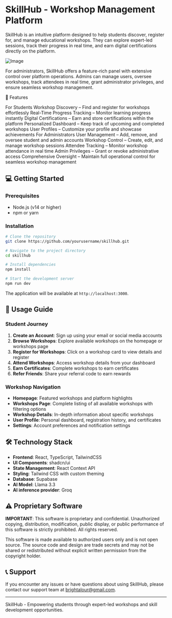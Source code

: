 # SkillHub - Workshop Management Platform

SkillHub is an intuitive platform designed to help students discover, register for, and manage educational workshops. They can explore expert-led sessions, track their progress in real time, and earn digital certifications directly on the platform.

![Image](https://github.com/user-attachments/assets/f6fd12a1-fc37-4878-8c03-e8c7bdce228b)

For administrators, SkillHub offers a feature-rich panel with extensive control over platform operations. Admins can manage users, oversee workshops, track attendees in real time, grant administrator privileges, and ensure seamless workshop management.


🚀 Features

For Students
Workshop Discovery – Find and register for workshops effortlessly
Real-Time Progress Tracking – Monitor learning progress instantly
Digital Certifications – Earn and store certifications within the platform
Personalized Dashboard – Keep track of upcoming and completed workshops
User Profiles – Customize your profile and showcase achievements
For Administrators
User Management – Add, remove, and oversee student and admin accounts
Workshop Control – Create, edit, and manage workshop sessions
Attendee Tracking – Monitor workshop attendance in real time
Admin Privileges – Grant or revoke administrative access
Comprehensive Oversight – Maintain full operational control for seamless workshop management

## 💻 Getting Started

### Prerequisites
- Node.js (v14 or higher)
- npm or yarn

### Installation
```bash
# Clone the repository
git clone https://github.com/yourusername/skillhub.git

# Navigate to the project directory
cd skillhub

# Install dependencies
npm install

# Start the development server
npm run dev
```

The application will be available at `http://localhost:3000`.

## 🔧 Usage Guide

### Student Journey

1. **Create an Account**: Sign up using your email or social media accounts
2. **Browse Workshops**: Explore available workshops on the homepage or workshops page
3. **Register for Workshops**: Click on a workshop card to view details and register
4. **Attend Workshops**: Access workshop details from your dashboard
5. **Earn Certificates**: Complete workshops to earn certificates
6. **Refer Friends**: Share your referral code to earn rewards

### Workshop Navigation

- **Homepage**: Featured workshops and platform highlights
- **Workshops Page**: Complete listing of all available workshops with filtering options
- **Workshop Details**: In-depth information about specific workshops
- **User Profile**: Personal dashboard, registration history, and certificates
- **Settings**: Account preferences and notification settings

## 🛠️ Technology Stack

- **Frontend**: React, TypeScript, TailwindCSS
- **UI Components**: shadcn/ui
- **State Management**: React Context API
- **Styling**: Tailwind CSS with custom theming
- **Database**: Supabase
- **AI Model**: Llama 3.3
- **AI inference provider**: Groq

## ⚠️ Proprietary Software

**IMPORTANT**: This software is proprietary and confidential. Unauthorized copying, distribution, modification, public display, or public performance of this software is strictly prohibited. All rights reserved.

This software is made available to authorized users only and is not open source. The source code and design are trade secrets and may not be shared or redistributed without explicit written permission from the copyright holder.

## 📞 Support

If you encounter any issues or have questions about using SkillHub, please contact our support team at brightalour@gmail.com.

---

SkillHub - Empowering students through expert-led workshops and skill development opportunities.
